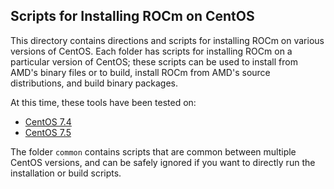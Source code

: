 ## Scripts for Installing ROCm on CentOS

This directory contains directions and scripts for installing ROCm on various versions of CentOS.
Each folder has scripts for installing ROCm on a particular version of CentOS; these scripts can be used to install from AMD's binary files or to build, install ROCm from AMD's source distributions, and build binary packages.

At this time, these tools have been tested on:

- [CentOS 7.4](CentOS_7.4)
- [CentOS 7.5](CentOS_7.5)

The folder `common` contains scripts that are common between multiple CentOS versions, and can be safely ignored if you want to directly run the installation or build scripts.
